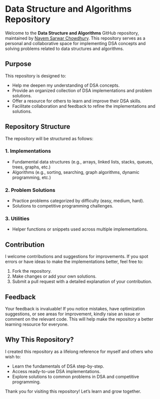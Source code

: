 # Data Structure and Algorithms Repository

Welcome to the **Data Structure and Algorithms** GitHub repository, maintained by [Nayem Sarwar Chowdhury](https://github.com/beingnayem). This repository serves as a personal and collaborative space for implementing DSA concepts and solving problems related to data structures and algorithms.

## Purpose
This repository is designed to:
- Help me deepen my understanding of DSA concepts.
- Provide an organized collection of DSA implementations and problem solutions.
- Offer a resource for others to learn and improve their DSA skills.
- Facilitate collaboration and feedback to refine the implementations and solutions.

## Repository Structure
The repository will be structured as follows:

### **1. Implementations**
- Fundamental data structures (e.g., arrays, linked lists, stacks, queues, trees, graphs, etc.)
- Algorithms (e.g., sorting, searching, graph algorithms, dynamic programming, etc.)

### **2. Problem Solutions**
- Practice problems categorized by difficulty (easy, medium, hard).
- Solutions to competitive programming challenges.

### **3. Utilities**
- Helper functions or snippets used across multiple implementations.

## Contribution
I welcome contributions and suggestions for improvements. If you spot errors or have ideas to make the implementations better, feel free to:

1. Fork the repository.
2. Make changes or add your own solutions.
3. Submit a pull request with a detailed explanation of your contribution.

## Feedback
Your feedback is invaluable! If you notice mistakes, have optimization suggestions, or see areas for improvement, kindly raise an issue or comment on the relevant code. This will help make the repository a better learning resource for everyone.

## Why This Repository?

I created this repository as a lifelong reference for myself and others who wish to:
- Learn the fundamentals of DSA step-by-step.
- Access ready-to-use DSA implementations.
- Explore solutions to common problems in DSA and competitive programming.


Thank you for visiting this repository! Let’s learn and grow together.

